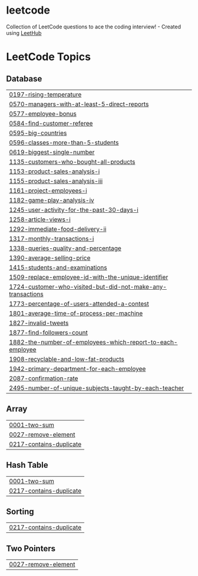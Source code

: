 # leetcode
Collection of LeetCode questions to ace the coding interview! - Created using [LeetHub](https://github.com/QasimWani/LeetHub)

<!---LeetCode Topics Start-->
# LeetCode Topics
## Database
|  |
| ------- |
| [0197-rising-temperature](https://github.com/patrycjamilo1/leetcode/tree/master/0197-rising-temperature) |
| [0570-managers-with-at-least-5-direct-reports](https://github.com/patrycjamilo1/leetcode/tree/master/0570-managers-with-at-least-5-direct-reports) |
| [0577-employee-bonus](https://github.com/patrycjamilo1/leetcode/tree/master/0577-employee-bonus) |
| [0584-find-customer-referee](https://github.com/patrycjamilo1/leetcode/tree/master/0584-find-customer-referee) |
| [0595-big-countries](https://github.com/patrycjamilo1/leetcode/tree/master/0595-big-countries) |
| [0596-classes-more-than-5-students](https://github.com/patrycjamilo1/leetcode/tree/master/0596-classes-more-than-5-students) |
| [0619-biggest-single-number](https://github.com/patrycjamilo1/leetcode/tree/master/0619-biggest-single-number) |
| [1135-customers-who-bought-all-products](https://github.com/patrycjamilo1/leetcode/tree/master/1135-customers-who-bought-all-products) |
| [1153-product-sales-analysis-i](https://github.com/patrycjamilo1/leetcode/tree/master/1153-product-sales-analysis-i) |
| [1155-product-sales-analysis-iii](https://github.com/patrycjamilo1/leetcode/tree/master/1155-product-sales-analysis-iii) |
| [1161-project-employees-i](https://github.com/patrycjamilo1/leetcode/tree/master/1161-project-employees-i) |
| [1182-game-play-analysis-iv](https://github.com/patrycjamilo1/leetcode/tree/master/1182-game-play-analysis-iv) |
| [1245-user-activity-for-the-past-30-days-i](https://github.com/patrycjamilo1/leetcode/tree/master/1245-user-activity-for-the-past-30-days-i) |
| [1258-article-views-i](https://github.com/patrycjamilo1/leetcode/tree/master/1258-article-views-i) |
| [1292-immediate-food-delivery-ii](https://github.com/patrycjamilo1/leetcode/tree/master/1292-immediate-food-delivery-ii) |
| [1317-monthly-transactions-i](https://github.com/patrycjamilo1/leetcode/tree/master/1317-monthly-transactions-i) |
| [1338-queries-quality-and-percentage](https://github.com/patrycjamilo1/leetcode/tree/master/1338-queries-quality-and-percentage) |
| [1390-average-selling-price](https://github.com/patrycjamilo1/leetcode/tree/master/1390-average-selling-price) |
| [1415-students-and-examinations](https://github.com/patrycjamilo1/leetcode/tree/master/1415-students-and-examinations) |
| [1509-replace-employee-id-with-the-unique-identifier](https://github.com/patrycjamilo1/leetcode/tree/master/1509-replace-employee-id-with-the-unique-identifier) |
| [1724-customer-who-visited-but-did-not-make-any-transactions](https://github.com/patrycjamilo1/leetcode/tree/master/1724-customer-who-visited-but-did-not-make-any-transactions) |
| [1773-percentage-of-users-attended-a-contest](https://github.com/patrycjamilo1/leetcode/tree/master/1773-percentage-of-users-attended-a-contest) |
| [1801-average-time-of-process-per-machine](https://github.com/patrycjamilo1/leetcode/tree/master/1801-average-time-of-process-per-machine) |
| [1827-invalid-tweets](https://github.com/patrycjamilo1/leetcode/tree/master/1827-invalid-tweets) |
| [1877-find-followers-count](https://github.com/patrycjamilo1/leetcode/tree/master/1877-find-followers-count) |
| [1882-the-number-of-employees-which-report-to-each-employee](https://github.com/patrycjamilo1/leetcode/tree/master/1882-the-number-of-employees-which-report-to-each-employee) |
| [1908-recyclable-and-low-fat-products](https://github.com/patrycjamilo1/leetcode/tree/master/1908-recyclable-and-low-fat-products) |
| [1942-primary-department-for-each-employee](https://github.com/patrycjamilo1/leetcode/tree/master/1942-primary-department-for-each-employee) |
| [2087-confirmation-rate](https://github.com/patrycjamilo1/leetcode/tree/master/2087-confirmation-rate) |
| [2495-number-of-unique-subjects-taught-by-each-teacher](https://github.com/patrycjamilo1/leetcode/tree/master/2495-number-of-unique-subjects-taught-by-each-teacher) |
## Array
|  |
| ------- |
| [0001-two-sum](https://github.com/patrycjamilo1/leetcode/tree/master/0001-two-sum) |
| [0027-remove-element](https://github.com/patrycjamilo1/leetcode/tree/master/0027-remove-element) |
| [0217-contains-duplicate](https://github.com/patrycjamilo1/leetcode/tree/master/0217-contains-duplicate) |
## Hash Table
|  |
| ------- |
| [0001-two-sum](https://github.com/patrycjamilo1/leetcode/tree/master/0001-two-sum) |
| [0217-contains-duplicate](https://github.com/patrycjamilo1/leetcode/tree/master/0217-contains-duplicate) |
## Sorting
|  |
| ------- |
| [0217-contains-duplicate](https://github.com/patrycjamilo1/leetcode/tree/master/0217-contains-duplicate) |
## Two Pointers
|  |
| ------- |
| [0027-remove-element](https://github.com/patrycjamilo1/leetcode/tree/master/0027-remove-element) |
<!---LeetCode Topics End-->